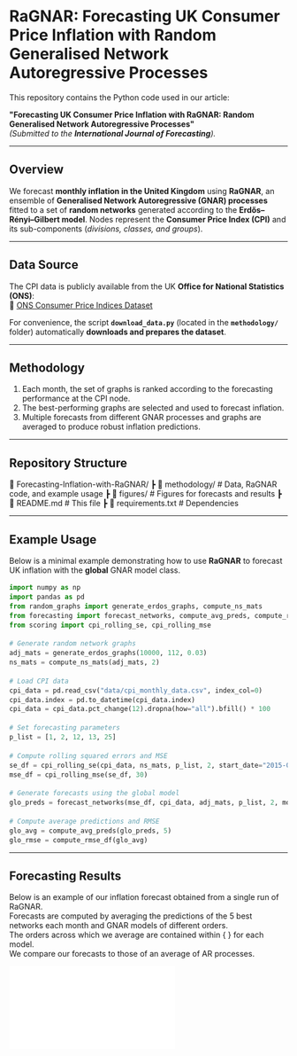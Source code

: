 # RaGNAR: Forecasting UK Consumer Price Inflation with Random Generalised Network Autoregressive Processes

This repository contains the Python code used in our article:

**"Forecasting UK Consumer Price Inflation with RaGNAR: Random Generalised Network Autoregressive Processes"**  
*(Submitted to the **International Journal of Forecasting**).*

---

## Overview  
We forecast **monthly inflation in the United Kingdom** using **RaGNAR**, an ensemble of **Generalised Network Autoregressive (GNAR) processes** fitted to a set of **random networks** generated according to the **Erdős–Rényi–Gilbert model**. Nodes represent the **Consumer Price Index (CPI)** and its sub-components (*divisions, classes, and groups*).

---

## Data Source  
The CPI data is publicly available from the UK **Office for National Statistics (ONS)**:  
🔗 [ONS Consumer Price Indices Dataset](https://www.ons.gov.uk/economy/inflationandpriceindices/datasets/consumerpriceindices)  

For convenience, the script **`download_data.py`** (located in the **`methodology/`** folder) automatically **downloads and prepares the dataset**.

---

## Methodology  
1. Each month, the set of graphs is ranked according to the forecasting performance at the CPI node.  
2. The best-performing graphs are selected and used to forecast inflation.  
3. Multiple forecasts from different GNAR processes and graphs are averaged to produce robust inflation predictions. 

---

## Repository Structure
📂 Forecasting-Inflation-with-RaGNAR/
 ┣ 📂 methodology/     # Data, RaGNAR code, and example usage
 ┣ 📂 figures/         # Figures for forecasts and results
 ┣ 📜 README.md        # This file
 ┣ 📜 requirements.txt # Dependencies

---

## Example Usage

Below is a minimal example demonstrating how to use **RaGNAR** to forecast UK inflation with the **global** GNAR model class.

```python
import numpy as np
import pandas as pd
from random_graphs import generate_erdos_graphs, compute_ns_mats
from forecasting import forecast_networks, compute_avg_preds, compute_rmse_df
from scoring import cpi_rolling_se, cpi_rolling_mse

# Generate random network graphs
adj_mats = generate_erdos_graphs(10000, 112, 0.03)
ns_mats = compute_ns_mats(adj_mats, 2)

# Load CPI data
cpi_data = pd.read_csv("data/cpi_monthly_data.csv", index_col=0)
cpi_data.index = pd.to_datetime(cpi_data.index)
cpi_data = cpi_data.pct_change(12).dropna(how="all").bfill() * 100

# Set forecasting parameters
p_list = [1, 2, 12, 13, 25]

# Compute rolling squared errors and MSE
se_df = cpi_rolling_se(cpi_data, ns_mats, p_list, 2, start_date="2015-07-01", end_date="2024-11-01", n_train=150, n_shift=1)
mse_df = cpi_rolling_mse(se_df, 30)

# Generate forecasts using the global model
glo_preds = forecast_networks(mse_df, cpi_data, adj_mats, p_list, 2, model_type="global", n_train=150, n_test=1, start_date="2017-12-01", end_date="2024-12-01", h=12, n_best=5)

# Compute average predictions and RMSE
glo_avg = compute_avg_preds(glo_preds, 5)
glo_rmse = compute_rmse_df(glo_avg)
```

---

## Forecasting Results  

Below is an example of our inflation forecast obtained from a single run of RaGNAR.  
Forecasts are computed by averaging the predictions of the 5 best networks each month and GNAR models of different orders.   
The orders across which we average are contained within { } for each model.  
We compare our forecasts to those of an average of AR processes.  

![RaGNAR Forecast](figures/forecasts.pdf)
